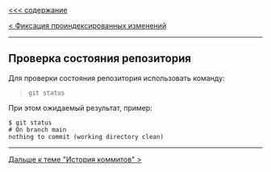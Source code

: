 [<<< cодержание](../readme.md)

[< Фиксация проиндексированных изменений](./commit.md)

---

## Проверка состояния репозитория

Для проверки состояния репозитория использовать команду:
> ```bash=
> git status
> ```

При этом ожидаемый результат, пример:
```bash=
$ git status
# On branch main
nothing to commit (working directory clean)
```


---

[Дальше к теме "История коммитов" >](./log.md)

